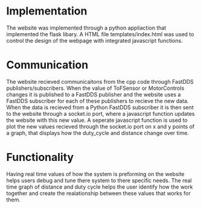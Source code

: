 # Implementation

The website was implemented through a python appliaction that implemented the flask libary. A HTML file templates/index.html was used to control the design of the webpage with integrated javascript functions.

# Communication 

The website recieved communicaitons from the cpp code through FastDDS publishers/subscribers. When the value of ToFSensor or MotorControls changes it is published to a FastDDS publisher and the website uses a FastDDS subscriber for each of these publishers to recieve the new data. When the data is recieved from a Python FastDDS subscriber it is then sent to the website through a socket.io port, where a javascript function updates the website with this new value. A seperate javascript function is used to plot the new values recieved through the socket.io port on x and y points of a graph, that displays how the duty_cycle and distance change over time.

# Functionality 

Having real time values of how the system is preforming on the website helps users debug and tune there system to there specific needs. The real time graph of distance and duty cycle helps the user identify how the work together and create the realationship between these values that works for them.
